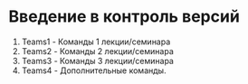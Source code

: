 # Введение в контроль версий
1. Teams1 - Команды 1 лекции/семинара
2. Teams2 - Команды 2 лекции/семинара
3. Teams3 - Команды 3 лекции/семинара
4. Teams4 - Дополнительные команды.
